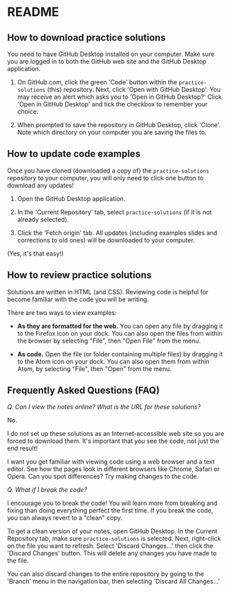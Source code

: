 # README

## How to download practice solutions

You need to have GitHub Desktop installed on your computer. Make sure you are logged in to both the GitHub web site and the GitHub Desktop application.

1. On GitHub.com, click the green 'Code' button within the `practice-solutions` (this) repository. Next, click 'Open with GitHub Desktop'. You may receive an alert which asks you to 'Open in GitHub Desktop?' Click 'Open in GitHub Desktop' and tick the checkbox to remember your choice.

2. When prompted to save the repository in GitHub Desktop, click 'Clone'. Note which directory on your computer you are saving the files to.

## How to update code examples

Once you have cloned (downloaded a copy of) the `practice-solutions` repository to your computer, you will only need to click one button to download any updates!

1. Open the GitHub Desktop application.

2. In the 'Current Repository' tab, select `practice-solutions` (if it is not already selected).

3. Click the 'Fetch origin' tab. All updates (including examples slides and corrections to old ones) will be downloaded to your computer.

(Yes, it's that easy!)

## How to review practice solutions

Solutions are written in HTML (and CSS). Reviewing code is helpful for become familiar with the code you will be writing.

There are two ways to view examples:

- **As they are formatted for the web.** You can open any file by dragging it to the Firefox icon on your dock. You can also open the files from within the browser by selecting "File", then "Open File" from the menu.

- **As code.** Open the file (or folder containing multiple files) by dragging it to the Atom icon on your dock. You can also open them from within Atom, by selecting "File", then "Open" from the menu.

## Frequently Asked Questions (FAQ)

*Q. Can I view the notes online? What is the URL for these solutions?*

No.

I do not set up these solutions as an Internet-accessible web site so you are forced to download them. It's important that you see the code, not just the end result!

I want you get familiar with viewing code using a web browser and a text editor. See how the pages look in different browsers like Chrome, Safari or Opera. Can you spot differences? Try making changes to the code.

*Q. What if I break the code?*

I encourage you to break the code! You will learn more from breaking and fixing than doing everything perfect the first time. If you break the code, you can always revert to a "clean" copy.

To get a clean version of your notes, open GitHub Desktop. In the Current Repository tab, make sure `practice-solutions` is selected. Next, right-click on the file you want to refresh. Select 'Discard Changes...' then click the 'Discard Changes' button. This will delete any changes you have made to the file.

You can also discard changes to the entire repository by going to the 'Branch' menu in the navigation bar, then selecting 'Discard All Changes...'
